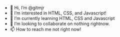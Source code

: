 - 👋 Hi, I’m @gitmjr
- 👀 I’m interested in HTML, CSS, and Javascript!
- 🌱 I’m currently learning HTML, CSS and Javascript
- 💞️ I’m looking to collaborate on nothing rightnow.
- 📫 How to reach me not right now!

<!---
gitmjr/gitmjr is a ✨ special ✨ repository because its `README.md` (this file) appears on your GitHub profile.
You can click the Preview link to take a look at your changes.
--->
